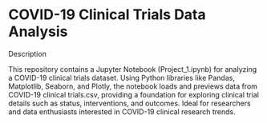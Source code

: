 # COVID-19 Clinical Trials Data Analysis

Description

This repository contains a Jupyter Notebook (Project_1.ipynb) for analyzing a COVID-19 clinical trials dataset. Using Python libraries like Pandas, Matplotlib, Seaborn, and Plotly, the notebook loads and previews data from COVID-19 clinical trials.csv, providing a foundation for exploring clinical trial details such as status, interventions, and outcomes. Ideal for researchers and data enthusiasts interested in COVID-19 clinical research trends.

